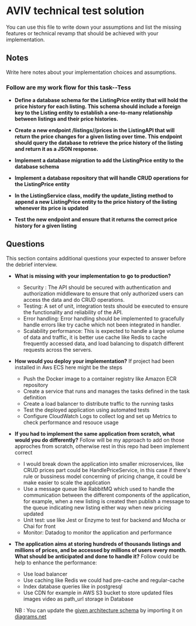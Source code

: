# AVIV technical test solution

You can use this file to write down your assumptions and list the missing features or technical revamp that should
be achieved with your implementation.

## Notes

Write here notes about your implementation choices and assumptions.

### Follow are my work flow for this task--Tess

- **Define a database schema for the ListingPrice entity that will hold the price history for each listing. This schema should include a foreign key to the Listing entity to establish a one-to-many relationship between listings and their price histories.**

- **Create a new endpoint /listings/<id>/prices in the ListingAPI that will return the price changes for a given listing over time. This endpoint should query the database to retrieve the price history of the listing and return it as a JSON response.**

- **Implement a database migration to add the ListingPrice entity to the database schema**

- **Implement a database repository that will handle CRUD operations for the ListingPrice entity**

- **In the ListingService class, modify the update_listing method to append a new ListingPrice entity to the price history of the listing whenever its price is updated**

- **Test the new endpoint and ensure that it returns the correct price history for a given listing**

## Questions

This section contains additional questions your expected to answer before the debrief interview.

- **What is missing with your implementation to go to production?**
    - Security : The API should be secured with authentication and authorization middleware to ensure that only authorized users can access the data and do CRUD operations.
    - Testing: A set of unit, integration tests should be executed to ensure the functionality and reliability of the API.
    - Error handling: Error handling should be implemented to gracefully handle errors like try cache which not been integrated in handler.
    - Scalability performance: This is expected to handle a large volume of data and traffic, it is better use cache like Redis to cache frequently accessed data, and load balancing to dispatch different requests across the servers.

- **How would you deploy your implementation?**
     If project had been installed in Aws ECS here might be the steps
    - Push the Docker image to a container registry like Amazon ECR repository
    - Create a service that runs and manages the tasks defined in the task definition
    - Create a load balancer to distribute traffic to the running tasks
    - Test the deployed application using automated tests
    - Configure CloudWatch Logs to collect log and set up Metrics to check performance and resouce usage

- **If you had to implement the same application from scratch, what would you do differently?**
      Follow will be my approach to add on those approches from scratch, otherwise rest in this repo had been implement correct
     - I would break down the application into smaller microservices, like CRUD prices part could be HandlePriceService, in this case if there's rule or bussiness model concerning of pricing change, it could be make easier to scale the application
     - Use a message queue like RabbitMQ which used to handle the communication between the different components of the application, for example, when a new listing is created then publish a message to the queue indicating new listing either way when new pricing updated
     - Unit test: use like Jest or Enzyme to test for backend and Mocha or Chai for front
     - Monitor:  Datadog to monitor the application and performance

- **The application aims at storing hundreds of thousands listings and millions of prices, and be accessed by millions
  of users every month. What should be anticipated and done to handle it?**
      Follow could be help to enhance the performance:
    - Use load balancer
    - Use caching like Redis we could had pre-cache and regular-cache
    - Index database queries like in postgresql
    - Use CDN for example in AWS S3 bucket to store updated files images video as path_url storage in Database
  

  NB : You can update the [given architecture schema](./schemas/Aviv_Technical_Test_Architecture.drawio) by importing it
  on [diagrams.net](https://app.diagrams.net/) 
